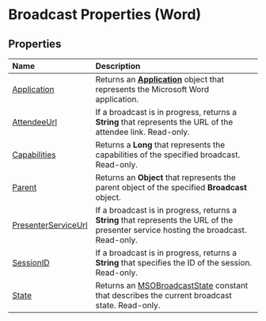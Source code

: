 
# Broadcast Properties (Word)

## Properties



|**Name**|**Description**|
|:-----|:-----|
|[Application](ba2d77f0-591f-ace6-43d3-3ceae86276e0.md)|Returns an  **[Application](d1cf6f8f-4e88-bf01-93b4-90a83f79cb44.md)** object that represents the Microsoft Word application.|
|[AttendeeUrl](3abe1a3c-14eb-8405-c16d-0bdf6b30e34f.md)|If a broadcast is in progress, returns a  **String** that represents the URL of the attendee link. Read-only.|
|[Capabilities](86388adc-95c3-3c06-dbfe-a0455e93c90f.md)|Returns a  **Long** that represents the capabilities of the specified broadcast. Read-only.|
|[Parent](adebf4f4-665c-cefe-3df1-4b300561980d.md)|Returns an  **Object** that represents the parent object of the specified **Broadcast** object.|
|[PresenterServiceUrl](2f2a5428-42d6-9ddf-0d79-74ffc06ba6eb.md)|If a broadcast is in progress, returns a  **String** that represents the URL of the presenter service hosting the broadcast. Read-only.|
|[SessionID](7f67edcc-8abe-834d-ed3f-2cc7e69e9da9.md)|If a broadcast is in progress, returns a  **String** that specifies the ID of the session. Read-only.|
|[State](c2f7cbc1-2c1e-e118-c4a4-dc50129a24ab.md)|Returns an [MSOBroadcastState](383160db-9f27-b17f-d43c-4d09813d80b4.md) constant that describes the current broadcast state. Read-only.|
